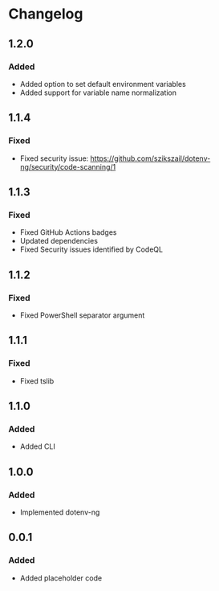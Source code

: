 # Changelog

## 1.2.0

### Added

- Added option to set default environment variables
- Added support for variable name normalization

## 1.1.4

### Fixed

- Fixed security issue: https://github.com/szikszail/dotenv-ng/security/code-scanning/1

## 1.1.3

### Fixed

- Fixed GitHub Actions badges
- Updated dependencies
- Fixed Security issues identified by CodeQL

## 1.1.2

### Fixed

- Fixed PowerShell separator argument

## 1.1.1

### Fixed

- Fixed tslib

## 1.1.0

### Added

- Added CLI

## 1.0.0

### Added

- Implemented dotenv-ng

## 0.0.1 

### Added

- Added placeholder code

